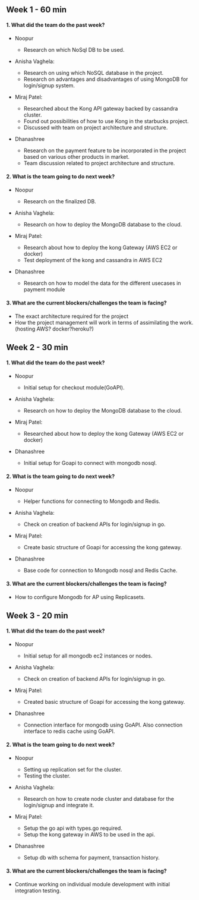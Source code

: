 ## Week 1 - 60 min

#### 1.  What did the team do the past week?

* Noopur
	+ Research on which NoSql DB to be used.
     
* Anisha Vaghela:
	+ Research on using which NoSQL database in the project.
	+ Research on advantages and disadvantages of using MongoDB for login/signup system.
      
* Miraj Patel:
    + Researched about the Kong API gateway backed by cassandra cluster.
    + Found out possibilities of how to use Kong in the starbucks project.
    + Discussed with team on project architecture and structure.
* Dhanashree
     + Research on the payment feature to be incorporated in the project based on various other products in market.
     + Team discussion related to project architecture and structure.
     
#### 2.  What is the team going to do next week?

* Noopur
	+ Research on the finalized DB.
     
* Anisha Vaghela:
	+ Research on how to deploy the MongoDB database to the cloud.
      
* Miraj Patel:
    + Research about how to deploy the kong Gateway (AWS EC2 or docker)
    + Test deployment of the kong and cassandra in AWS EC2
* Dhanashree
    + Research on how to model the data for the different usecases in payment module

#### 3.  What are the current blockers/challenges the team is facing?
* The exact architecture required for the project
* How the project management will work in terms of assimilating the work. (hosting AWS? docker?heroku?)

## Week 2 - 30 min

#### 1.  What did the team do the past week?

* Noopur
   + Initial setup for checkout module(GoAPI).
     
* Anisha Vaghela:
   + Research on how to deploy the MongoDB database to the cloud.
   
* Miraj Patel:
   + Researched about how to deploy the kong Gateway (AWS EC2 or docker)
   
* Dhanashree
   + Initial setup for Goapi to connect with mongodb nosql.
     
#### 2.  What is the team going to do next week?

* Noopur
   + Helper functions for connecting to Mongodb and Redis.
     
* Anisha Vaghela:
   + Check on creation of backend APIs for login/signup in go.
	
* Miraj Patel:
   + Create basic structure of Goapi for accessing the kong gateway.
   
* Dhanashree
    + Base code for connection to Mongodb nosql and Redis Cache.

#### 3.  What are the current blockers/challenges the team is facing?
* How to configure Mongodb for AP using Replicasets.

## Week 3 - 20 min

#### 1.  What did the team do the past week?

* Noopur
   + Initial setup for all mongodb ec2 instances or nodes.
     
* Anisha Vaghela:
   + Check on creation of backend APIs for login/signup in go.
   
* Miraj Patel:
   + Created basic structure of Goapi for accessing the kong gateway.
   
* Dhanashree
   + Connection interface for mongodb using GoAPI. Also connection interface to redis cache using GoAPI.
     
#### 2.  What is the team going to do next week?

* Noopur
   + Setting up replication set for the cluster.
   + Testing the cluster.
     
* Anisha Vaghela:
   + Research on how to create node cluster and database for the login/signup and integrate it.
	
* Miraj Patel:
   + Setup the go api with types.go required.
   + Setup the kong gateway in AWS to be used in the api.
   
* Dhanashree
    + Setup db with schema for payment, transaction history.

#### 3.  What are the current blockers/challenges the team is facing?
* Continue working on individual module development with initial integration testing.


